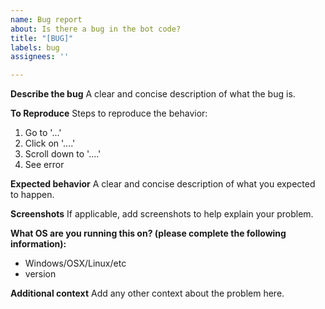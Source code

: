 ```yaml
---
name: Bug report
about: Is there a bug in the bot code?
title: "[BUG]"
labels: bug
assignees: ''

---
```


**Describe the bug**
A clear and concise description of what the bug is.

**To Reproduce**
Steps to reproduce the behavior:
1. Go to '...'
2. Click on '....'
3. Scroll down to '....'
4. See error

**Expected behavior**
A clear and concise description of what you expected to happen.

**Screenshots**
If applicable, add screenshots to help explain your problem.

**What OS are you running this on? (please complete the following information):**
 - Windows/OSX/Linux/etc
 - version

**Additional context**
Add any other context about the problem here.
